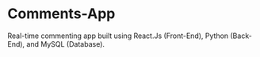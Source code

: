# Comments-App

Real-time commenting app built using React.Js (Front-End), Python (Back-End), and MySQL (Database).

